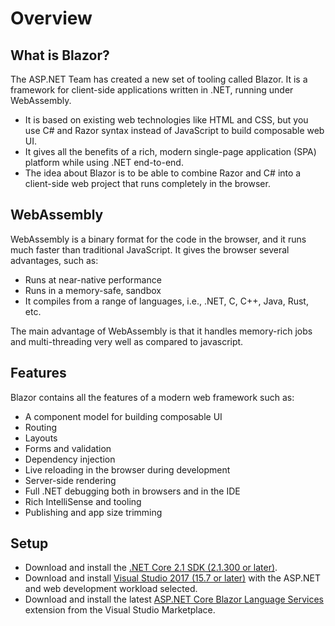 # Overview

## What is Blazor?

The ASP.NET Team has created a new set of tooling called Blazor. It is a framework for client-side applications written in .NET, running under WebAssembly. 

 - It is based on existing web technologies like HTML and CSS, but you use C# and Razor syntax instead of JavaScript to build composable web UI.
 - It gives all the benefits of a rich, modern single-page application (SPA) platform while using .NET end-to-end.
 - The idea about Blazor is to be able to combine Razor and C# into a client-side web project that runs completely in the browser.

## WebAssembly

WebAssembly is a binary format for the code in the browser, and it runs much faster than traditional JavaScript. It gives the browser several advantages, such as:

 - Runs at near-native performance
 - Runs in a memory-safe, sandbox
 - It compiles from a range of languages, i.e., .NET, C, C++, Java, Rust, etc.

The main advantage of WebAssembly is that it handles memory-rich jobs and multi-threading very well as compared to javascript.

## Features

Blazor contains all the features of a modern web framework such as:

 - A component model for building composable UI
 - Routing
 - Layouts
 - Forms and validation
 - Dependency injection
 - Live reloading in the browser during development
 - Server-side rendering
 - Full .NET debugging both in browsers and in the IDE
 - Rich IntelliSense and tooling
 - Publishing and app size trimming

## Setup

 - Download and install the [.NET Core 2.1 SDK (2.1.300 or later)](https://www.microsoft.com/net/learn/get-started-with-dotnet-tutorial).
 - Download and install [Visual Studio 2017 (15.7 or later)](https://visualstudio.microsoft.com/vs/) with the ASP.NET and web development workload selected.
 - Download and install the latest [ASP.NET Core Blazor Language Services](https://marketplace.visualstudio.com/items?itemName=aspnet.blazor) extension from the Visual Studio Marketplace.
